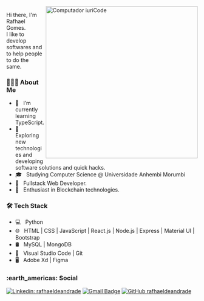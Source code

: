 <img src="https://raw.githubusercontent.com/MicaelliMedeiros/micaellimedeiros/master/image/computer-illustration.png" min-width="400px" max-width="400px" width="400px" align="right" alt="Computador iuriCode">

<p align="left"> 
  Hi there, I'm Rafhael Gomes.<br>
  I like to develop softwares and to help people to do the same.
</p>

<h3 align="left">👨🏻‍💻 About Me</h3>

- 🔭 &nbsp; I’m currently learning TypeScript.
- 🤔 &nbsp; Exploring new technologies and developing software solutions and quick hacks.
- 🎓 &nbsp; Studying Computer Science @ Universidade Anhembi Morumbi
- 💼 &nbsp; Fullstack Web Developer.
- 🌱 &nbsp; Enthusiast in Blockchain technologies.

<h3 align="left">🛠 Tech Stack</h3>

- 💻 &nbsp; Python
- 🌐 &nbsp; HTML | CSS | JavaScript | React.js | Node.js | Express | Material UI | Bootstrap 
- 🛢 &nbsp; MySQL | MongoDB
- 🔧 &nbsp; Visual Studio Code | Git
- 🖥 &nbsp; Adobe Xd | Figma


<h3> :earth_americas: Social</h3> 

[![Linkedin: rafhaeldeandrade](https://img.shields.io/badge/-rafhaeldeandrade-blue?style=flat-square&logo=Linkedin&logoColor=white&link=https://www.linkedin.com/in/rafhael-de-andrade-gomes/)](https://www.linkedin.com/in/rafhael-de-andrade-gomes/)
[![Gmail Badge](https://img.shields.io/badge/-rafhael@protonmail.com-006bed?style=flat-square&logo=Gmail&logoColor=white&link=mailto:rafhael@protonmail.com)](mailto:rafhael@protonmail.com)
[![GitHub rafhaeldeandrade]( https://img.shields.io/github/followers/rafhaeldeandrade?label=follow&style=social)](https://github.com/rafhaeldeandrade)
